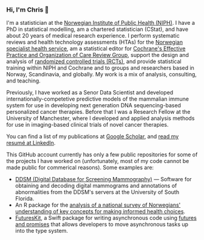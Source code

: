 ### Hi, I'm Chris 👋

I'm a statistician at the [Norwegian Institute of Public Health (NIPH)](https://www.fhi.no/en/). I have a PhD in statistical modelling, am a chartered statistician (CStat), and have about 20 years of medical research experience. I perform systematic reviews and health technology assessments (HTAs) for the [Norwegian specialist health service](https://nyemetoder.no), am a statistical editor for [Cochrane's Effective Practice and Organization of Care Review Group](https://epoc.cochrane.org), support the design and analysis of [randomized controlled trials (RCTs)](https://en.wikipedia.org/wiki/Randomized_controlled_trial), and provide statistical training within NIPH and Cochrane and to groups and researchers based in Norway, Scandinavia, and globally. My work is a mix of analysis, consulting, and teaching.

Previously, I have worked as a Senor Data Scientist and developed internationally-competetive predictive models of the mammalian immune system for use in developing next generation DNA sequencing-based personalized cancer therapies. Before that I was a Research Fellow at the University of Manchester, where I developed and applied analysis methods for use in imaging-based clinical trials of novel cancer therapies.

You can find a list of my publications at [Google Scholar](https://scholar.google.no/citations?hl=en&user=dOMFVvwAAAAJ), and [read my resumé at LinkedIn](https://www.linkedin.com/in/multinormal/).

This GitHub account currently has only a few public repositories for some of the projects I have worked on (unfortunately, most of my code cannot be made public for commerical reasons). Some examples are:

* [DDSM (Digital Database for Screening Mammography)](https://github.com/multinormal/ddsm) — Software for obtaining and decoding digital mammograms and annotations of abnormalities from the DDSM's servers at the University of South Florida.
* An R package for the [analysis of a national survey of Norwegians' understanding of key concepts for making informed health choices](https://github.com/multinormal/fhi.informed-health-choices-norway.2019).
* [FuturesKit](https://github.com/multinormal/FuturesKit), a Swift package for writing asynchronous code using [futures and promises](https://en.wikipedia.org/wiki/Futures_and_promises) that allows developers to move asynchronous tasks up into the type system.
